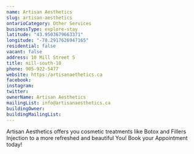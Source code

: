 ```yaml
---
name: Artisan Aesthetics 
slug: artisan-aesthetics
ontarioCategory: Other Services
businessType: explore-stay
latitude: "43.9503679663371"
longitude: "-78.2917626947165"
residential: false
vacant: false
address: 10 Mill Street S
title: mill-south-10
phone: 905-922-5477
website: https:/artisanaethetics.ca
facebook: 
instagram: 
twitter: 
ownerName: Artisan Aesthetics
mailingList: info@artisanaesthetics.ca
buildingOwner: 
buildingMailingList: 
---
```


Artisan Aesthetics offers you cosmetic treatments like Botox and Fillers Injection to a more refreshed and beautiful
You! Book your Appointment today!
